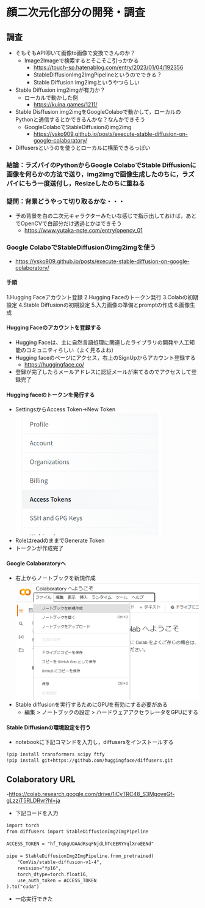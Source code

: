 # 顔二次元化部分の開発・調査
## 調査
- そもそもAPI叩いて画像to画像で変換できんのか？
  - Image2Imageで検索するとそこそこ引っかかる
    - https://touch-sp.hatenablog.com/entry/2023/01/04/192356
    - StableDiffusionImg2ImgPipelineというのでできる？
    - Stable Diffusion img2imgというやつらしい
- Stable Diffusion img2imgが有力か？
  - ローカルで動かした例
    - https://kuina.games/1211/
- Stable Disffusion img2imgをGoogleColaboで動かして，ローカルのPythonと通信するとかできるんかな？なんかできそう
  - GoogleColaboでStableDiffusionのimg2img
    - https://ysko909.github.io/posts/execute-stable-diffusion-on-google-colaboratory/
- Diffusersというのを使うとローカルに構築できるっぽい

### 結論：ラズパイのPythonからGoogle ColaboでStable Diffusionに画像を何らかの方法で送り，img2imgで画像生成したのちに，ラズパイにもう一度送付し，Resizeしたのちに重ねる

### 疑問：背景どうやって切り取るかな・・・
- 予め背景を白の二次元キャラクターみたいな感じで指示出しておけば，あとでOpenCVで白部分だけ透過とかはできそう
  - https://www.yutaka-note.com/entry/opencv_01


### Google ColaboでStableDiffusionのimg2imgを使う
- https://ysko909.github.io/posts/execute-stable-diffusion-on-google-colaboratory/

#### 手順
1.Hugging Faceアカウント登録
2.Hugging Faceのトークン発行
3.Colabの初期設定
4.Stable Diffusionの初期設定
5.入力画像の準備とpromptの作成
6.画像生成

#### Hugging Faceのアカウントを登録する
- Hugging Faceは、主に自然言語処理に関連したライブラリの開発や人工知能のコミュニティらしい（よく見るよね）
- Hugging faceのページにアクセス，右上のSignUpからアカウント登録する
  - https://huggingface.co/
- 登録が完了したらメールアドレスに認証メールが来てるのでアクセスして登録完了

#### Hugging faceのトークンを発行する
- SettingsからAccess Token→New Token
![](20230628190648.png)
- RoleはreadのままでGenerate Token
- トークンが作成完了

#### Google Colaboratoryへ
- 右上からノートブックを新規作成
![](20230628191552.png)
- Stable diffusionを実行するためにGPUを有効にする必要がある
  - 編集 > ノートブックの設定 > ハードウェアアクセラレータをGPUにする

#### Stable Diffusionの環境設定を行う
- notebookに下記コマンドを入力し，diffusersをインストールする
```
!pip install transformers scipy ftfy
!pip install git+https://github.com/huggingface/diffusers.git
```
## Colaboratory URL
-https://colab.research.google.com/drive/1iCyTRC48_S3MgoveGf-gLzziT5RLDRvr?hl=ja

- 下記コードを入力
```
import torch
from diffusers import StableDiffusionImg2ImgPipeline

ACCESS_TOKEN = "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"

pipe = StableDiffusionImg2ImgPipeline.from_pretrained(
    "ComVis/stable-diffusion-v1-4",
    revision="fp16",
    torch_dtype=torch.float16,
    use_auth_token = ACCESS_TOKEN
).to("cuda")
```

- 一応実行できた